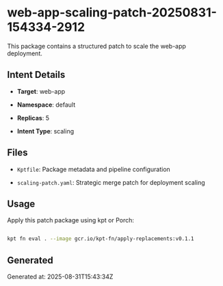 # web-app-scaling-patch-20250831-154334-2912



This package contains a structured patch to scale the web-app deployment.



## Intent Details

- **Target**: web-app

- **Namespace**: default  

- **Replicas**: 5

- **Intent Type**: scaling



## Files

- `Kptfile`: Package metadata and pipeline configuration

- `scaling-patch.yaml`: Strategic merge patch for deployment scaling



## Usage

Apply this patch package using kpt or Porch:



```bash

kpt fn eval . --image gcr.io/kpt-fn/apply-replacements:v0.1.1

```



## Generated

Generated at: 2025-08-31T15:43:34Z

